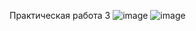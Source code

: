 Практическая работа 3
![image](https://github.com/user-attachments/assets/88a94c9a-4447-4108-8fee-b6299fdd4ba7)
![image](https://github.com/user-attachments/assets/b68797ab-78ce-4f05-868c-65ed1b62aa9d)

